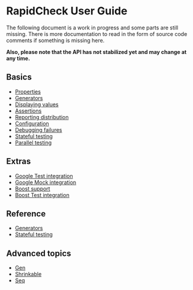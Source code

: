 RapidCheck User Guide
=====================
The following document is a work in progress and some parts are still missing. There is more documentation to read in the form of source code comments if something is missing here.

**Also, please note that the API has not stabilized yet and may change at any time.**

## Basics ##
- [Properties](properties.md)
- [Generators](generators.md)
- [Displaying values](displaying.md)
- [Assertions](assertions.md)
- [Reporting distribution](distribution.md)
- [Configuration](configuration.md)
- [Debugging failures](debugging.md)
- [Stateful testing](state.md)
- [Parallel testing](parallel.md)

## Extras ##
- [Google Test integration](gtest.md)
- [Google Mock integration](gmock.md)
- [Boost support](boost.md)
- [Boost Test integration](boost_test.md)

## Reference ##
- [Generators](generators_ref.md)
- [Stateful testing](state_ref.md)

## Advanced topics ##
- [Gen<T>](Gen.md)
- [Shrinkable<T>](Shrinkable.md)
- [Seq<T>](Seq.md)
